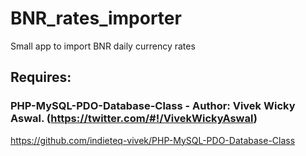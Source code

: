 # BNR_rates_importer

Small app to import BNR daily currency rates

## Requires:

### PHP-MySQL-PDO-Database-Class - Author: Vivek Wicky Aswal. (https://twitter.com/#!/VivekWickyAswal)

https://github.com/indieteq-vivek/PHP-MySQL-PDO-Database-Class
